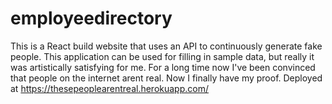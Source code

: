 # employeedirectory


This is a React build website that uses an API to continuously generate fake people. This application can be used for filling in sample data, but really it was artistically satisfying for me. For a long time now I've been convinced that people on the internet arent real. Now I finally have my proof. Deployed at https://thesepeoplearentreal.herokuapp.com/
